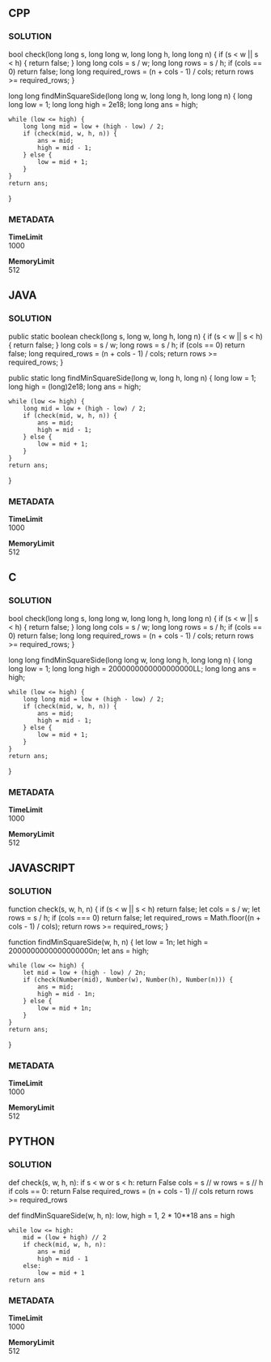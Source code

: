 ## CPP

### SOLUTION

bool check(long long s, long long w, long long h, long long n) {
    if (s < w || s < h) {
        return false;
    }
    long long cols = s / w;
    long long rows = s / h;
    if (cols == 0) return false; 
    long long required_rows = (n + cols - 1) / cols;
    return rows >= required_rows;
}

long long findMinSquareSide(long long w, long long h, long long n) {
    long long low = 1;
    long long high = 2e18; 
    long long ans = high;

    while (low <= high) {
        long long mid = low + (high - low) / 2;
        if (check(mid, w, h, n)) {
            ans = mid;
            high = mid - 1;
        } else {
            low = mid + 1; 
        }
    }
    return ans;
}

### METADATA

**TimeLimit**  
1000  

**MemoryLimit**  
512  


## JAVA

### SOLUTION

public static boolean check(long s, long w, long h, long n) {
    if (s < w || s < h) {
        return false;
    }
    long cols = s / w;
    long rows = s / h;
    if (cols == 0) return false;
    long required_rows = (n + cols - 1) / cols;
    return rows >= required_rows;
}

public static long findMinSquareSide(long w, long h, long n) {
    long low = 1;
    long high = (long)2e18;
    long ans = high;

    while (low <= high) {
        long mid = low + (high - low) / 2;
        if (check(mid, w, h, n)) {
            ans = mid;
            high = mid - 1;
        } else {
            low = mid + 1;
        }
    }
    return ans;
}

### METADATA

**TimeLimit**  
1000  

**MemoryLimit**  
512  



## C

### SOLUTION

bool check(long long s, long long w, long long h, long long n) {
    if (s < w || s < h) {
        return false;
    }
    long long cols = s / w;
    long long rows = s / h;
    if (cols == 0) return false;
    long long required_rows = (n + cols - 1) / cols;
    return rows >= required_rows;
}

long long findMinSquareSide(long long w, long long h, long long n) {
    long long low = 1;
    long long high = 2000000000000000000LL;
    long long ans = high;

    while (low <= high) {
        long long mid = low + (high - low) / 2;
        if (check(mid, w, h, n)) {
            ans = mid;
            high = mid - 1;
        } else {
            low = mid + 1;
        }
    }
    return ans;
}

### METADATA

**TimeLimit**  
1000  

**MemoryLimit**  
512  



## JAVASCRIPT

### SOLUTION

function check(s, w, h, n) {
    if (s < w || s < h) return false;
    let cols = s / w;
    let rows = s / h;
    if (cols === 0) return false;
    let required_rows = Math.floor((n + cols - 1) / cols);
    return rows >= required_rows;
}

function findMinSquareSide(w, h, n) {
    let low = 1n;
    let high = 2000000000000000000n;
    let ans = high;

    while (low <= high) {
        let mid = low + (high - low) / 2n;
        if (check(Number(mid), Number(w), Number(h), Number(n))) {
            ans = mid;
            high = mid - 1n;
        } else {
            low = mid + 1n;
        }
    }
    return ans;
}

### METADATA

**TimeLimit**  
1000  

**MemoryLimit**  
512  



## PYTHON

### SOLUTION

def check(s, w, h, n):
    if s < w or s < h:
        return False
    cols = s // w
    rows = s // h
    if cols == 0:
        return False
    required_rows = (n + cols - 1) // cols
    return rows >= required_rows

def findMinSquareSide(w, h, n):
    low, high = 1, 2 * 10**18
    ans = high

    while low <= high:
        mid = (low + high) // 2
        if check(mid, w, h, n):
            ans = mid
            high = mid - 1
        else:
            low = mid + 1
    return ans
    
### METADATA

**TimeLimit**  
1000  

**MemoryLimit**  
512  